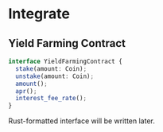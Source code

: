 # Integrate

## Yield Farming Contract

```typescript
interface YieldFarmingContract {
  stake(amount: Coin);
  unstake(amount: Coin);
  amount();
  apr();
  interest_fee_rate();
}
```

Rust-formatted interface will be written later.
